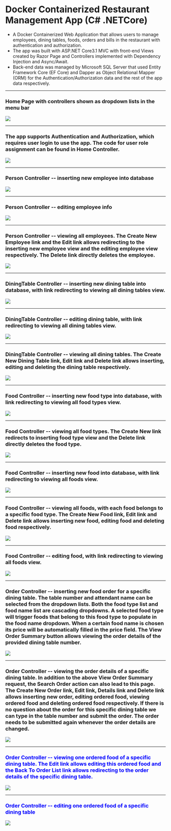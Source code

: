 # Docker Containerized Restaurant Management App (C# .NETCore)
<ul>
  <li>A Docker Containerized Web Application that allows users to manage employees, dining tables, foods, orders and bills in the restaurant with authentication and authorization.</li>
  <li>The app was built with ASP.NET Core3.1 MVC with front-end Views created by Razor Page and Controllers implemented with Dependency Injection and Async/Await.</li>
  <li>Back-end data was managed by Microsoft SQL Server that used Entity Framework Core (EF Core) and Dapper as Object Relational Mapper (ORM) for the  Authentication/Authorization data and the rest of the app data respectively.</li>
</ul>

<hr />
<h3> Home Page with controllers shown as dropdown lists in the menu bar </h3>
<img src="./Images/home.png">

<hr />
<h3>The app supports Authentication and Authorization, which requires user login to use the app. The code for user role assignment can be found in Home Controller.</h3>
<img src="./Images/login.png">

<hr />
<h3>Person Controller -- inserting new employee into database</h3>
<img src="./Images/addEmployee.png">

<hr />
<h3>Person Controller -- editing employee info</h3>
<img src="./Images/editEmployee.png">

<hr />
<h3>Person Controller -- viewing all employees. The Create New Employee link and the Edit link allows redirecting to the inserting new employee view and the editing employee view respectively. The Delete link directly deletes the employee.</h3>
<img src="./Images/viewOrderDetail.png">

<hr />
<h3>DiningTable Controller -- inserting new dining table into database, with link redirecting to viewing all dining tables view.</h3>
<img src="./Images/addDiningTable.png">

<hr />
<h3>DiningTable Controller -- editing dining table, with link redirecting to viewing all dining tables view.</h3>
<img src="./Images/editDiningTable.png">

<hr />
<h3>DiningTable Controller -- viewing all dining tables. The Create New Dining Table link, Edit link and Delete link allows inserting, editing and deleting the dining table respectively.</h3>
<img src="./Images/diningTableList.png">

<hr />
<h3>Food Controller -- inserting new food type into database, with link redirecting to viewing all food types view.</h3>
<img src="./Images/addFoodType.png">

<hr />
<h3>Food Controller -- viewing all food types. The Create New link redirects to inserting food type view and the Delete link directly deletes the food type.</h3>
<img src="./Images/foodTypeList.png">

<hr />
<h3>Food Controller -- inserting new food into database, with link redirecting to viewing all foods view.</h3>
<img src="./Images/addFood.png">

<hr />
<h3>Food Controller -- viewing all foods, with each food belongs to a specific food type. The Create New Food link, Edit link and Delete link allows inserting new food, editing food and deleting food respectively.</h3>
<img src="./Images/foodList.png">

<hr />
<h3>Food Controller -- editing food, with link redirecting to viewing all foods view.</h3>
<img src="./Images/editFood.png">

<hr />
<h3>Order Controller -- inserting new food order for a specific dining table. The table number and attendant name can be selected from the dropdown lists. Both the food type list and food name list are cascading dropdowns. A selected food type will trigger foods that belong to this food type to populate in the food name dropdown. When a certain food name is chosen its price will be automatically filled in the price field. The View Order Summary button allows viewing the order details of the provided dining table number.</h3>
<img src="./Images/createOrder.png">

<hr />
<h3>Order Controller -- viewing the order details of a specific dining table. In addition to the above View Order Summary request, the Search Order action can also lead to this page. The Create New Order link, Edit link, Details link and Delete link allows inserting new order, editing ordered food, viewing ordered food and deleting ordered food respectively. If there is no question about the order for this specific dining table we can type in the table number and submit the order. The order needs to be submitted again whenever the order details are changed.</h3>
<img src="./Images/viewOrderDetailsByTableNumber.png">

<hr />
<h3 style="color:blue">Order Controller -- viewing one ordered food of a specific dining table. The Edit link allows editing this ordered food and the Back To Order List link allows redirecting to the order details of the specific dining table.</h3>
<img src="./Images/editFood.png">

<hr />
<h3 style="color:blue">Order Controller -- editing one ordered food of a specific dining table</h3>
<img src="./Images/editOrderDetail.png">



